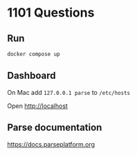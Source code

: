 # 1101 Questions

## Run

```sh
docker compose up
```

## Dashboard

On Mac add `127.0.0.1 parse` to `/etc/hosts`

Open <http://localhost>

## Parse documentation

<https://docs.parseplatform.org>

